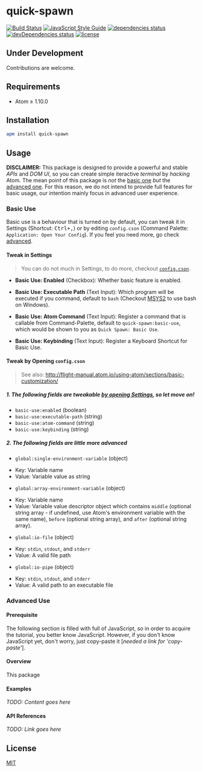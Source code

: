 # quick-spawn
[![Build Status](https://travis-ci.org/ksxatompackages/quick-spawn.svg?branch=master)](https://travis-ci.org/ksxatompackages/quick-spawn)
[![JavaScript Style Guide](https://img.shields.io/badge/code%20style-standard-brightgreen.svg)](http://standardjs.com/)
[![dependencies status](https://david-dm.org/ksxatompackages/quick-spawn.svg)](https://david-dm.org/ksxatompackages/quick-spawn#info=dependencies)
[![devDependencies status](https://david-dm.org/ksxatompackages/quick-spawn/dev-status.svg)](https://david-dm.org/ksxatompackages/quick-spawn#info=devDependencies)
[![license](https://img.shields.io/npm/l/promise-set.svg)](http://spdx.org/licenses/MIT)

## Under Development

Contributions are welcome.

## Requirements

* Atom ≥ 1.10.0

## Installation

```bash
apm install quick-spawn
```

## Usage

**DISCLAIMER:** This package is designed to provide a powerful and stable *APIs* and *DOM UI*, so you can create simple iteractive *terminal* by *hacking* Atom. The mean point of this package is *not* the [basic one](#basic-use) *but* the [advanced one](#advanced-use). For this reason, we do not intend to provide full features for basic usage, our intention mainly focus in advanced user experience.

### Basic Use

Basic use is a behaviour that is turned on by default, you can tweak it in Settings (Shortcut: <kbd>Ctrl+,</kbd>) or by editing `config.cson` (Command Palette: `Application: Open Your Config`). If you feel you need more, go check [advanced](#advanced-use).

#### Tweak in Settings

> You can do not much in Settings, to do more, checkout [`config.cson`](#tweak-by-opening-configcson).

 * **Basic Use: Enabled** (Checkbox): Whether basic feature is enabled.

 * **Basic Use: Executable Path** (Text Input): Which program will be executed if you command, default to `bash` (Checkout [MSYS2](https://msys2.github.io/) to use bash on Windows).

 * **Basic Use: Atom Command** (Text Input): Register a command that is callable from Command-Palette, default to `quick-spawn:basic-use`, which would be shown to you as `Quick Spawn: Basic Use`.

 * **Basic Use: Keybinding** (Text Input): Register a Keyboard Shortcut for Basic Use.

#### Tweak by Opening `config.cson`

> See also: http://flight-manual.atom.io/using-atom/sections/basic-customization/

##### 1. The following fields are tweakable [by opening Settings](#tweak-in-settings), so let move on!

 * `basic-use:enabled` (boolean)
 * `basic-use:executable-path` (string)
 * `basic-use:atom-command` (string)
 * `basic-use:keybinding` (string)

##### 2. The following fields are little more advanced

 * `global:single-environment-variable` (object)
  - Key: Variable name
  - Value: Variable value as string
 * `global:array-environment-variable` (object)
  - Key: Variable name
  - Value: Variable value descriptor object which contains `middle` (optional string array - if undefined, use Atom's environment variable with the same name), `before` (optional string array), and `after` (optional string array).
 * `global:io-file` (object)
  - Key: `stdin`, `stdout`, and `stderr`
  - Value: A valid file path
 * `global:io-pipe` (object)
  - Key: `stdin`, `stdout`, and `stderr`
  - Value: A valid path to an executable file

### Advanced Use

#### Prerequisite

The following section is filled with full of JavaScript, so in order to acquire the tutorial, you better know JavaScript. However, if you don't know JavaScript yet, don't worry, just copy-paste it [*needed a link for 'copy-paste'*].

#### Overview

This package

#### Examples

*TODO: Content goes here*

#### API References

*TODO: Link goes here*

## License

[MIT](https://github.com/ksxatompackages/quick-spawn/blob/master/LICENSE.md)
